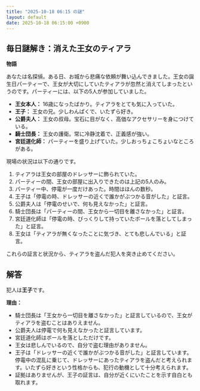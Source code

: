 ```yaml
---
title: "2025-10-18 06:15 の謎"
layout: default
date: 2025-10-18 06:15:00 +0900
---
```

## 毎日謎解き：消えた王女のティアラ

**物語**

あなたは名探偵。ある日、お城から悲痛な依頼が舞い込んできました。王女の誕生日パーティーで、王女が大切にしていたティアラが忽然と消えてしまったというのです。パーティーには、以下の5人が参加していました。

*   **王女本人：** 16歳になったばかり。ティアラをとても気に入っていた。
*   **王子：** 王女の兄。少しわんぱくで、いたずら好き。
*   **公爵夫人：** 王女の叔母。宝石に目がなく、高価なアクセサリーを身につけている。
*   **騎士団長：** 王女の護衛。常に冷静沈着で、正義感が強い。
*   **宮廷道化師：** パーティーを盛り上げていた。少しおっちょこちょいなところがある。

現場の状況は以下の通りです。

1.  ティアラは王女の部屋のドレッサーに飾られていた。
2.  パーティーの間、王女の部屋に出入りできたのは上記の5人のみ。
3.  パーティー中、停電が一度だけあった。時間はほんの数秒。
4.  王子は「停電の時、ドレッサーの近くで誰かがぶつかる音がした」と証言。
5.  公爵夫人は「停電のせいで、何も見えなかった」と証言。
6.  騎士団長は「パーティーの間、王女から一切目を離さなかった」と証言。
7.  宮廷道化師は「停電の時、びっくりして持っていたボールを落としてしまった」と証言。
8.  王女は「ティアラが無くなったことに気づき、とても悲しんでいる」と証言。

これらの証言と状況から、ティアラを盗んだ犯人を突き止めてください。

## 解答

犯人は**王子**です。

**理由：**

*   騎士団長は「王女から一切目を離さなかった」と証言しているので、王女がティアラを盗むことはありえません。
*   公爵夫人は停電で何も見えなかったと証言しています。
*   宮廷道化師はボールを落としただけです。
*   王女は悲しんでいるので、自分で盗む理由がありません。
*   王子は「ドレッサーの近くで誰かがぶつかる音がした」と証言しています。停電中の混乱に乗じて、ドレッサーにあったティアラを盗んだと考えられます。いたずら好きという性格からも、犯行の動機として十分考えられます。
*   証拠はありませんが、王子の証言は、自分が近くにいたことを示す自白とも取れます。
